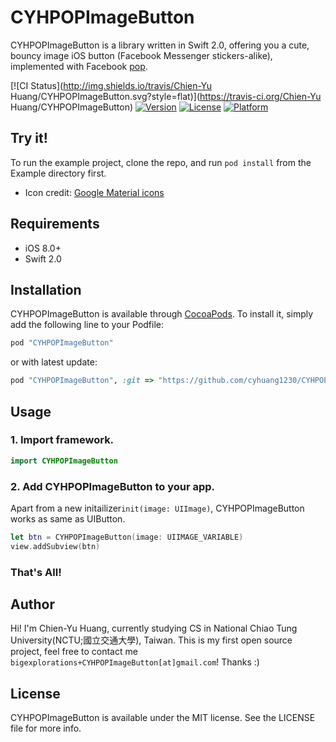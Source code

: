 # CYHPOPImageButton

CYHPOPImageButton is a library written in Swift 2.0, offering you a cute, bouncy image iOS button (Facebook Messenger stickers-alike), implemented with Facebook [pop](https://github.com/facebook/pop).

[![CI Status](http://img.shields.io/travis/Chien-Yu Huang/CYHPOPImageButton.svg?style=flat)](https://travis-ci.org/Chien-Yu Huang/CYHPOPImageButton)
[![Version](https://img.shields.io/cocoapods/v/CYHPOPImageButton.svg?style=flat)](http://cocoapods.org/pods/CYHPOPImageButton)
[![License](https://img.shields.io/cocoapods/l/CYHPOPImageButton.svg?style=flat)](http://cocoapods.org/pods/CYHPOPImageButton)
[![Platform](https://img.shields.io/cocoapods/p/CYHPOPImageButton.svg?style=flat)](http://cocoapods.org/pods/CYHPOPImageButton)


## Try it!

To run the example project, clone the repo, and run `pod install` from the Example directory first.
* Icon credit: [Google Material icons](https://www.google.com/design/icons/)

## Requirements

- iOS 8.0+ 
- Swift 2.0

## Installation

CYHPOPImageButton is available through [CocoaPods](http://cocoapods.org). To install
it, simply add the following line to your Podfile:

```ruby
pod "CYHPOPImageButton"
```
or with latest update:

```ruby
pod "CYHPOPImageButton", :git => "https://github.com/cyhuang1230/CYHPOPImageButton.git"
```


## Usage
### 1. Import framework.
```swift
import CYHPOPImageButton
```

### 2. Add CYHPOPImageButton to your app.
Apart from a new initailizer`init(image: UIImage)`, CYHPOPImageButton works as same as UIButton.

```swift
let btn = CYHPOPImageButton(image: UIIMAGE_VARIABLE)
view.addSubview(btn)
```

### That's All!

## Author

Hi! I'm Chien-Yu Huang, currently studying CS in National Chiao Tung University(NCTU;國立交通大學), Taiwan.
This is my first open source project, feel free to contact me `bigexplorations+CYHPOPImageButton[at]gmail.com`! Thanks :)


## License

CYHPOPImageButton is available under the MIT license. See the LICENSE file for more info.

